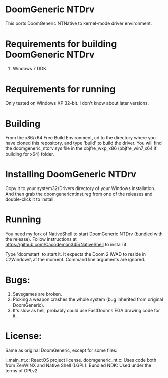 # DoomGeneric NTDrv
This ports DoomGeneric NTNative to kernel-mode driver environment.

# Requirements for building DoomGeneric NTDrv
1. Windows 7 DDK.

# Requirements for running
Only tested on Windows XP 32-bit. I don't know about later versions.

# Building
From the x86/x64 Free Build Environment, cd to the directory where you have cloned this repository, and type 'build' to build the driver. You will find the doomgeneric_ntdrv.sys file in the objfre_wxp_x86 (objfre_win7_x64 if building for x64) folder.

# Installing DoomGeneric NTDrv
Copy it to your system32\Drivers directory of your Windows installation. And then grab the doomgenericntinst.reg from one of the releases and double-click it to install.

# Running
You need my fork of NativeShell to start DoomGeneric NTDrv (bundled with the release). Follow instructions at https://github.com/Cacodemon345/NativeShell to install it.

Type 'doomstart' to start it. It expects the Doom 2 IWAD to reside in C:\Windows\ at the moment. Command line arguments are ignored.

# Bugs:
1. Savegames are broken.
2. Picking a weapon crashes the whole system (bug inherited from original DoomGeneric).
3. It's slow as hell, probably could use FastDoom's EGA drawing code for it.

# License:
Same as original DoomGeneric, except for some files:

i_main_nt.c: ReactOS project license.
doomgeneric_nt.c: Uses code both from ZenWINX and Native Shell (LGPL).
Bundled NDK: Used under the terms of GPLv2.
